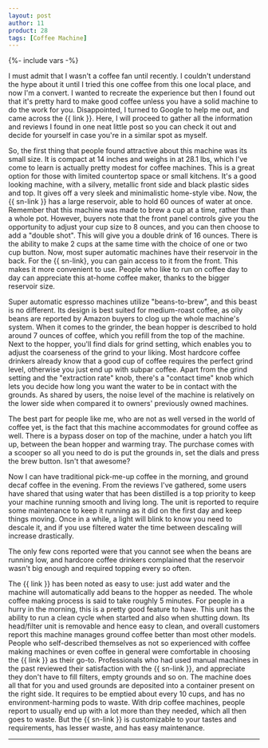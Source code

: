 ```yaml
---
layout: post
author: 11
product: 28
tags: [Coffee Machine]
---
```


{%- include vars -%}

I must admit that I wasn't a coffee fan until recently. I couldn't understand the hype about it until I tried this one coffee from this one local place, and now I'm a convert. I wanted to recreate the experience but then I found out that it's pretty hard to make good coffee unless you have a solid machine to do the work for you. Disappointed, I turned to Google to help me out, and came across the {{ link }}. Here, I will proceed to gather all the information and reviews I found in one neat little post so you can check it out and decide for yourself in case you're in a similar spot as myself. 

So, the first thing that people found attractive about this machine was its small size. It is compact at 14 inches and weighs in at 28.1 lbs, which I've come to learn is actually pretty modest for coffee machines. This is a great option for those with limited countertop space or small kitchens. It's a good looking machine, with a silvery, metallic front side and black plastic sides and top. It gives off a very sleek and minimalistic home-style vibe. Now, the {{ sn-link }} has a large reservoir, able to hold 60 ounces of water at once. Remember that this machine was made to brew a cup at a time, rather than a whole pot. However, buyers note that the front panel controls give you the opportunity to adjust your cup size to 8 ounces, and you can then choose to add a "double shot".
This will give you a double drink of 16 ounces. There is the ability to make 2 cups at the same time with the choice of one or two cup button. Now, most super automatic machines have their reservoir in the back. For the {{ sn-link}, you can gain access to it from the front. This makes it more convenient to use. People who like to run on coffee day to day can appreciate this at-home coffee maker, thanks to the bigger reservoir size.

Super automatic espresso machines utilize "beans-to-brew", and this beast is no different. Its design is best suited for medium-roast coffee, as oily beans are reported by Amazon buyers to clog up the whole machine's system. When it comes to the grinder, the bean hopper is described to hold around 7 ounces of coffee, which you refill from the top of the machine. 
Next to the hopper, you'll find dials for grind setting, which enables you to adjust the coarseness of the grind to your liking. Most hardcore coffee drinkers already know that a good cup of coffee requires the perfect grind level, otherwise you just end up with subpar coffee. Apart from the grind setting and the "extraction rate" knob, there's a "contact time" knob which lets you decide how long you want the water to be in contact with the grounds. As shared by users, the noise level of the machine is relatively on the lower side when  compared it to owners' previously owned machines.

The best part for people like me, who are not as well versed in the world of coffee yet, is the fact that this machine accommodates for ground coffee as well. There is a bypass doser on top of the machine, under a hatch you lift up, between the bean hopper and warming tray. The purchase comes with a scooper so all you need to do is put the grounds in, set the dials and press the brew button. Isn't that awesome? 

Now I can have traditional pick-me-up coffee in the morning, and ground decaf coffee in the evening. From the reviews I've gathered, some users have shared that using water that has been distilled is a top priority to keep your machine running smooth and living long. The unit is reported to require some maintenance to keep it running as it did on the first day and keep things moving. Once in a while, a light will blink to know you need to descale it, and if you use filtered water the time between descaling will increase drastically. 

The only few cons reported were that you cannot see when the beans are running low, and hardcore coffee drinkers complained that the reservoir wasn't big enough and required topping every so often. 

The {{ link }} has been noted as easy to use: just add water and the machine will automatically add beans to the hopper as needed. The whole coffee making process is said to take roughly 5 minutes. For people in a hurry in the morning, this is a pretty good feature to have. This unit has the ability to run a clean cycle when started and also when shutting down. Its head/filter unit is removable and hence easy to clean, and overall customers report this machine manages ground coffee better than most other models. 
People who self-described themselves as not so experienced with coffee making machines or even coffee in general were comfortable in choosing the {{ link }} as their go-to. Professionals who had used manual machines in the past reviewed their satisfaction with the {{ sn-link }}, and appreciate they don't have to fill filters, empty grounds and so on. The machine does all that for you and used grounds are deposited into a container present on the right side. It requires to be emptied about every 10 cups, and has no environment-harming pods to waste. With drip coffee machines, people report to usually end up with a lot more than they needed, which all then goes to waste. But the {{ sn-link }} is customizable to your tastes and requirements, has lesser waste, and has easy maintenance. 


---
